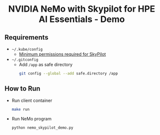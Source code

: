 <div align="center">

# NVIDIA NeMo with Skypilot for HPE AI Essentials - Demo

</div>

## Requirements

- `~/.kube/config`
    - [Minimum permissions required for SkyPilot](https://docs.skypilot.co/en/latest/cloud-setup/cloud-permissions/kubernetes.html)
- `~/.gitconfig`
    - Add `/app` as safe directory
      ```bash
      git config --global --add safe.directory /app
      ```

## How to Run

- Run client container
  ```bash
  make run
  ```
- Run NeMo program
  ```bash
  python nemo_skypilot_demo.py
  ```
